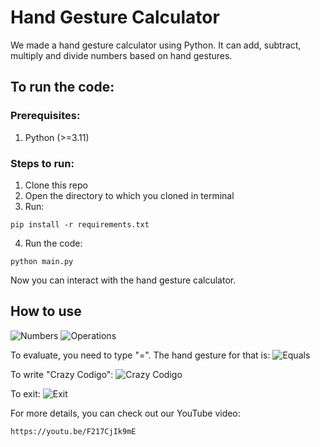 # Hand Gesture Calculator

We made a hand gesture calculator using Python. It can add, subtract, multiply and divide numbers based on hand gestures.

## To run the code:

### Prerequisites:
1. Python (>=3.11)

### Steps to run:
1. Clone this repo
2. Open the directory to which you cloned in terminal
3. Run:
```
pip install -r requirements.txt
```
4. Run the code:
```
python main.py
```
Now you can interact with the hand gesture calculator.

## How to use

![Numbers](https://github.com/user-attachments/assets/0caeb811-5620-4324-b1fa-34679baec65a)
![Operations](https://github.com/user-attachments/assets/aae1ff3e-a83c-4561-aaa8-f9a8f6a89654)

To evaluate, you need to type "=". The hand gesture for that is:
![Equals](https://github.com/user-attachments/assets/efcea5d4-5835-4b22-a54b-1b0c46b1a4a7)

To write "Crazy Codigo":
![Crazy Codigo](https://github.com/user-attachments/assets/b1101251-58ae-4a56-91c5-5386f5388805)

To exit:
![Exit](https://github.com/user-attachments/assets/d5bdf02a-7900-436c-aa6b-4a8859b1f0f5)

For more details, you can check out our YouTube video:
```
https://youtu.be/F217CjIk9mE
```
